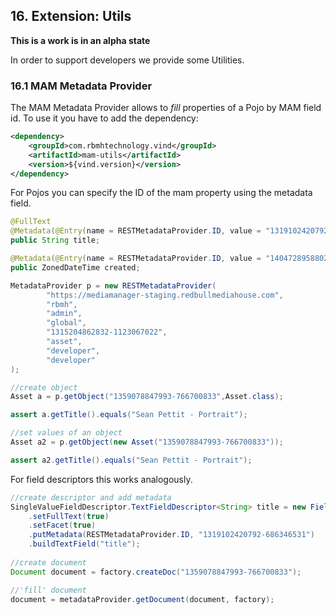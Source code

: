 ## 16. Extension: Utils

**This is a work is in an alpha state**

In order to support developers we provide some Utilities.

### 16.1 MAM Metadata Provider

The MAM Metadata Provider allows to *fill* properties of a Pojo by MAM field id.
To use it you have to add the dependency:
```xml
<dependency>
    <groupId>com.rbmhtechnology.vind</groupId>
    <artifactId>mam-utils</artifactId>
    <version>${vind.version}</version>
</dependency>
```

For Pojos you can specify the ID of the mam property using the metadata field.

```java
@FullText
@Metadata(@Entry(name = RESTMetadataProvider.ID, value = "1319102420792-686346531"))
public String title;

@Metadata(@Entry(name = RESTMetadataProvider.ID, value = "1404728958802-98806344"))
public ZonedDateTime created;
```

```java
MetadataProvider p = new RESTMetadataProvider(
        "https://mediamanager-staging.redbullmediahouse.com",
        "rbmh",
        "admin",
        "global",
        "1315204862832-1123067022",
        "asset",
        "developer",
        "developer"
);

//create object
Asset a = p.getObject("1359078847993-766700833",Asset.class);

assert a.getTitle().equals("Sean Pettit - Portrait");

//set values of an object
Asset a2 = p.getObject(new Asset("1359078847993-766700833"));

assert a2.getTitle().equals("Sean Pettit - Portrait");
```

For field descriptors this works analogously.

```java
//create descriptor and add metadata
SingleValueFieldDescriptor.TextFieldDescriptor<String> title = new FieldDescriptorBuilder()
    .setFullText(true)
    .setFacet(true)
    .putMetadata(RESTMetadataProvider.ID, "1319102420792-686346531")
    .buildTextField("title");
    
//create document
Document document = factory.createDoc("1359078847993-766700833");

//'fill' document
document = metadataProvider.getDocument(document, factory);
```